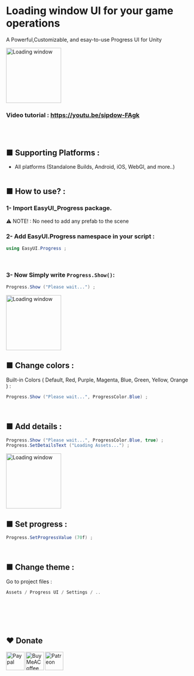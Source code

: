 # Loading window UI for your game operations
A Powerful,Customizable, and esay-to-use Progress UI for Unity

<img src="https://www.mediafire.com/convkey/9d3e/edan0z8gxkw0pd27g.jpg" alt="Loading window" height="150" />

### Video tutorial : https://youtu.be/sipdow-FAgk
<br><br>
## ■ Supporting Platforms :
- All platforms (Standalone Builds, Android, iOS, WebGl, and more..)
<br><br>
## ■ How to use?  :
### 1- Import **EasyUI_Progress** package.
⚠️ NOTE! : No need to add any prefab to the scene
### 2- Add **EasyUI.Progress** namespace in your script :
```c#
using EasyUI.Progress ;
```
<br>

### 3- Now Simply write ```Progress.Show()```:
```c#
Progress.Show ("Please wait...") ;
```
<img src="https://www.mediafire.com/convkey/2b8f/rnjvgswrpmiotny7g.jpg" alt="Loading window" height="150" />

<br>

## ■ Change colors :
Built-in Colors  ( Default, Red, Purple, Magenta, Blue, Green, Yellow, Orange ) :
```c#
Progress.Show ("Please wait...", ProgressColor.Blue) ;
```

<br>

## ■ Add details :
```c#
Progress.Show ("Please wait...", ProgressColor.Blue, true) ;
Progress.SetDetailsText ("Loading Assets...") ;
```
<img src="https://www.mediafire.com/convkey/7e7b/khjutl5mi05q7iy7g.jpg" alt="Loading window" height="150" />

<br>

## ■ Set progress :
```c#
Progress.SetProgressValue (70f) ; 
```

<br>

## ■ Change theme :
Go to project files :
```c#
Assets / Progress UI / Settings / ..
```




<br><br>
<br><br>
## ❤️ Donate

<a href="https://paypal.me/hamzaherbou" title="https://paypal.me/hamzaherbou" target="_blank"><img align="left" height="50" src="https://www.mediafire.com/convkey/72dc/iz78ys7vtfsl957zg.jpg" alt="Paypal"></a>

<a href="https://www.buymeacoffee.com/hamzaherbou" title="https://www.buymeacoffee.com/hamzaherbou" target="_blank"><img align="left" height="50" src="https://www.mediafire.com/convkey/66bc/dg3xdk96km1pt7gzg.jpg" alt="BuyMeACoffee"></a>

<a href="https://patreon.com/herbou" title="https://patreon.com/herbou" target="_blank"><img align="left" height="50" src="https://www.mediafire.com/convkey/57b1/0h171bqmdesoljczg.jpg" alt="Patreon"></a>

